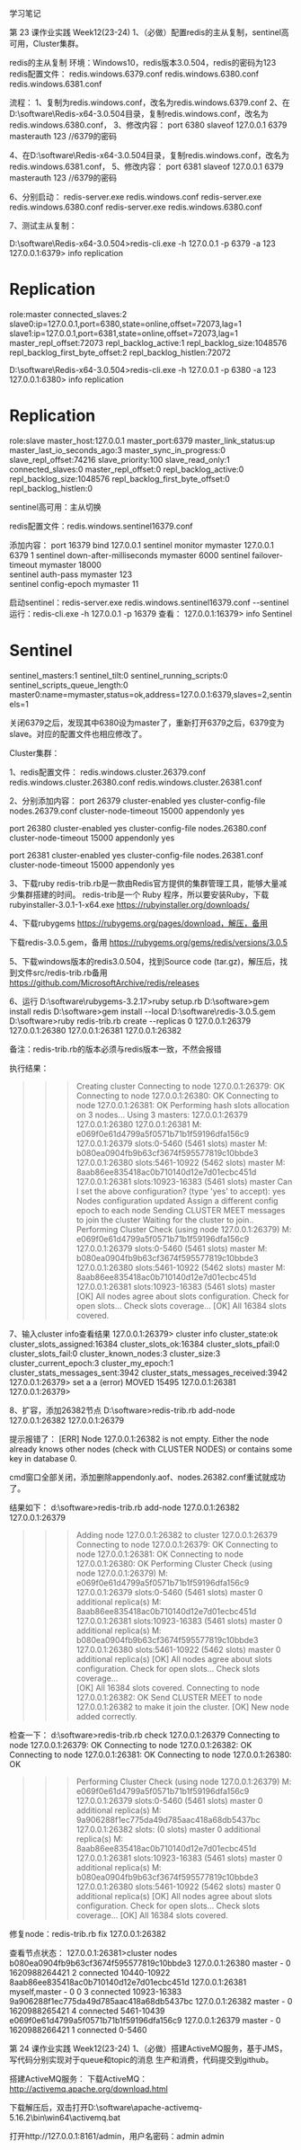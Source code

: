 ﻿学习笔记

第 23 课作业实践	Week12(23-24) 
1、（必做）配置redis的主从复制，sentinel高可用，Cluster集群。


redis的主从复制 
环境：Windows10，redis版本3.0.504，redis的密码为123 
redis配置文件： 
redis.windows.6379.conf 
redis.windows.6380.conf 
redis.windows.6381.conf 

流程： 
1、复制为redis.windows.conf，改名为redis.windows.6379.conf 
2、在D:\software\Redis-x64-3.0.504目录，复制redis.windows.conf，改名为redis.windows.6380.conf， 
3、修改内容： 
port 6380 
slaveof 127.0.0.1 6379 
masterauth 123 //6379的密码 
 
4、在D:\software\Redis-x64-3.0.504目录，复制redis.windows.conf，改名为redis.windows.6381.conf， 
5、修改内容： 
port 6381 
slaveof 127.0.0.1 6379 
masterauth 123 //6379的密码 

6、分别启动： 
redis-server.exe redis.windows.conf 
redis-server.exe redis.windows.6380.conf 
redis-server.exe redis.windows.6380.conf 


7、测试主从复制： 

D:\software\Redis-x64-3.0.504>redis-cli.exe -h 127.0.0.1 -p 6379 -a 123 
127.0.0.1:6379> info replication 
# Replication 
role:master 
connected_slaves:2 
slave0:ip=127.0.0.1,port=6380,state=online,offset=72073,lag=1 
slave1:ip=127.0.0.1,port=6381,state=online,offset=72073,lag=1 
master_repl_offset:72073 
repl_backlog_active:1 
repl_backlog_size:1048576 
repl_backlog_first_byte_offset:2 
repl_backlog_histlen:72072 


D:\software\Redis-x64-3.0.504>redis-cli.exe -h 127.0.0.1 -p 6380 -a 123 
127.0.0.1:6380> info replication 
# Replication 
role:slave 
master_host:127.0.0.1 
master_port:6379 
master_link_status:up 
master_last_io_seconds_ago:3 
master_sync_in_progress:0 
slave_repl_offset:74216 
slave_priority:100 
slave_read_only:1 
connected_slaves:0 
master_repl_offset:0 
repl_backlog_active:0 
repl_backlog_size:1048576 
repl_backlog_first_byte_offset:0 
repl_backlog_histlen:0 



sentinel高可用：主从切换 

redis配置文件：redis.windows.sentinel16379.conf 

添加内容： 
port 16379 
bind 127.0.0.1 
sentinel monitor mymaster 127.0.0.1 6379 1 
sentinel down-after-milliseconds mymaster 6000 
sentinel failover-timeout mymaster 18000  
sentinel auth-pass mymaster 123  
sentinel config-epoch mymaster 11  

启动sentinel：redis-server.exe redis.windows.sentinel16379.conf --sentinel 
运行：redis-cli.exe -h 127.0.0.1 -p 16379 
查看： 
127.0.0.1:16379> info Sentinel 
# Sentinel 
sentinel_masters:1 
sentinel_tilt:0 
sentinel_running_scripts:0 
sentinel_scripts_queue_length:0 
master0:name=mymaster,status=ok,address=127.0.0.1:6379,slaves=2,sentinels=1 

关闭6379之后，发现其中6380设为master了，重新打开6379之后，6379变为slave。对应的配置文件也相应修改了。 



Cluster集群： 

1、redis配置文件： 
redis.windows.cluster.26379.conf 
redis.windows.cluster.26380.conf 
redis.windows.cluster.26381.conf 


2、分别添加内容： 
port 26379 
cluster-enabled yes 
cluster-config-file nodes.26379.conf 
cluster-node-timeout 15000 
appendonly yes 


port 26380 
cluster-enabled yes 
cluster-config-file nodes.26380.conf 
cluster-node-timeout 15000 
appendonly yes 


port 26381 
cluster-enabled yes 
cluster-config-file nodes.26381.conf 
cluster-node-timeout 15000 
appendonly yes 


3、下载ruby 
redis-trib.rb是一款由Redis官方提供的集群管理工具，能够大量减少集群搭建的时间。 
redis-trib是一个 Ruby 程序，所以要安装Ruby，下载rubyinstaller-3.0.1-1-x64.exe 
https://rubyinstaller.org/downloads/ 

4、下载rubygems 
https://rubygems.org/pages/download，解压，备用 

下载redis-3.0.5.gem，备用 
https://rubygems.org/gems/redis/versions/3.0.5 

5、下载windows版本的redis3.0.504，找到Source code (tar.gz)，解压后，找到文件src/redis-trib.rb备用 
https://github.com/MicrosoftArchive/redis/releases

6、运行 
D:\software\rubygems-3.2.17>ruby setup.rb 
D:\software>gem install redis 
D:\software>gem install --local D:\software\redis-3.0.5.gem 
D:\software>ruby redis-trib.rb create --replicas 0 127.0.0.1:26379 127.0.0.1:26380 127.0.0.1:26381 127.0.0.1:26382 

备注：redis-trib.rb的版本必须与redis版本一致，不然会报错 

执行结果： 
>>> Creating cluster 
Connecting to node 127.0.0.1:26379: OK 
Connecting to node 127.0.0.1:26380: OK 
Connecting to node 127.0.0.1:26381: OK 
>>> Performing hash slots allocation on 3 nodes... 
Using 3 masters: 
127.0.0.1:26379 
127.0.0.1:26380 
127.0.0.1:26381 
M: e069f0e61d4799a5f0571b71b1f59196dfa156c9 127.0.0.1:26379 
   slots:0-5460 (5461 slots) master 
M: b080ea0904fb9b63cf3674f595577819c10bbde3 127.0.0.1:26380 
   slots:5461-10922 (5462 slots) master 
M: 8aab86ee835418ac0b710140d12e7d01ecbc451d 127.0.0.1:26381 
   slots:10923-16383 (5461 slots) master 
Can I set the above configuration? (type 'yes' to accept): yes 
>>> Nodes configuration updated 
>>> Assign a different config epoch to each node 
>>> Sending CLUSTER MEET messages to join the cluster 
Waiting for the cluster to join.. 
>>> Performing Cluster Check (using node 127.0.0.1:26379) 
M: e069f0e61d4799a5f0571b71b1f59196dfa156c9 127.0.0.1:26379 
   slots:0-5460 (5461 slots) master 
M: b080ea0904fb9b63cf3674f595577819c10bbde3 127.0.0.1:26380 
   slots:5461-10922 (5462 slots) master 
M: 8aab86ee835418ac0b710140d12e7d01ecbc451d 127.0.0.1:26381 
   slots:10923-16383 (5461 slots) master 
[OK] All nodes agree about slots configuration. 
>>> Check for open slots... 
>>> Check slots coverage... 
[OK] All 16384 slots covered. 
 

7、输入cluster info查看结果 
127.0.0.1:26379> cluster info 
cluster_state:ok 
cluster_slots_assigned:16384 
cluster_slots_ok:16384 
cluster_slots_pfail:0 
cluster_slots_fail:0 
cluster_known_nodes:3 
cluster_size:3 
cluster_current_epoch:3 
cluster_my_epoch:1 
cluster_stats_messages_sent:3942 
cluster_stats_messages_received:3942 
127.0.0.1:26379> set a a 
(error) MOVED 15495 127.0.0.1:26381 
127.0.0.1:26379> 

8、扩容，添加26382节点 
D:\software>redis-trib.rb add-node 127.0.0.1:26382 127.0.0.1:26379 


提示报错了： 
[ERR] Node 127.0.0.1:26382 is not empty. Either the node already knows other nodes (check with CLUSTER NODES) or contains some key in database 0. 

cmd窗口全部关闭，添加删除appendonly.aof、nodes.26382.conf重试就成功了。 

结果如下： 
d:\software>redis-trib.rb add-node 127.0.0.1:26382 127.0.0.1:26379 
>>> Adding node 127.0.0.1:26382 to cluster 127.0.0.1:26379 
Connecting to node 127.0.0.1:26379: OK 
Connecting to node 127.0.0.1:26381: OK 
Connecting to node 127.0.0.1:26380: OK 
>>> Performing Cluster Check (using node 127.0.0.1:26379) 
M: e069f0e61d4799a5f0571b71b1f59196dfa156c9 127.0.0.1:26379 
   slots:0-5460 (5461 slots) master 
   0 additional replica(s) 
M: 8aab86ee835418ac0b710140d12e7d01ecbc451d 127.0.0.1:26381 
   slots:10923-16383 (5461 slots) master 
   0 additional replica(s) 
M: b080ea0904fb9b63cf3674f595577819c10bbde3 127.0.0.1:26380 
   slots:5461-10922 (5462 slots) master 
   0 additional replica(s) 
[OK] All nodes agree about slots configuration. 
>>> Check for open slots... 
>>> Check slots coverage...  
[OK] All 16384 slots covered. 
Connecting to node 127.0.0.1:26382: OK 
>>> Send CLUSTER MEET to node 127.0.0.1:26382 to make it join the cluster. 
[OK] New node added correctly. 



检查一下： 
d:\software>redis-trib.rb check 127.0.0.1:26379 
Connecting to node 127.0.0.1:26379: OK 
Connecting to node 127.0.0.1:26382: OK 
Connecting to node 127.0.0.1:26381: OK 
Connecting to node 127.0.0.1:26380: OK 
>>> Performing Cluster Check (using node 127.0.0.1:26379) 
M: e069f0e61d4799a5f0571b71b1f59196dfa156c9 127.0.0.1:26379 
   slots:0-5460 (5461 slots) master 
   0 additional replica(s) 
M: 9a906288f1ec775da49d785aac418a68db5437bc 127.0.0.1:26382 
   slots: (0 slots) master 
   0 additional replica(s) 
M: 8aab86ee835418ac0b710140d12e7d01ecbc451d 127.0.0.1:26381 
   slots:10923-16383 (5461 slots) master 
   0 additional replica(s) 
M: b080ea0904fb9b63cf3674f595577819c10bbde3 127.0.0.1:26380 
   slots:5461-10922 (5462 slots) master 
   0 additional replica(s) 
[OK] All nodes agree about slots configuration. 
>>> Check for open slots... 
>>> Check slots coverage... 
[OK] All 16384 slots covered. 

修复node：redis-trib.rb fix 127.0.0.1:26382 

查看节点状态： 
127.0.0.1:26381>cluster nodes 
b080ea0904fb9b63cf3674f595577819c10bbde3 127.0.0.1:26380 master - 0 1620988264421 2 connected 10440-10922 
8aab86ee835418ac0b710140d12e7d01ecbc451d 127.0.0.1:26381 myself,master - 0 0 3 connected 10923-16383 
9a906288f1ec775da49d785aac418a68db5437bc 127.0.0.1:26382 master - 0 1620988265421 4 connected 5461-10439 
e069f0e61d4799a5f0571b71b1f59196dfa156c9 127.0.0.1:26379 master - 0 1620988266421 1 connected 0-5460 



第 24 课作业实践	Week12(23-24) 
1、（必做）搭建ActiveMQ服务，基于JMS，写代码分别实现对于queue和topic的消息 
生产和消费，代码提交到github。 

搭建ActiveMQ服务： 
下载ActiveMQ：http://activemq.apache.org/download.html 

下载解压后，双击打开D:\software\apache-activemq-5.16.2\bin\win64\activemq.bat 

打开http://127.0.0.1:8161/admin，用户名密码：admin admin 

